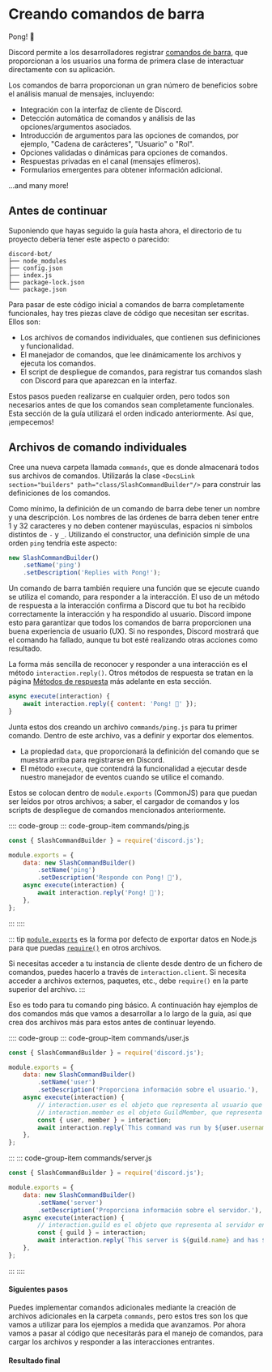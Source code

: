 # Creando comandos de barra

<DiscordMessages>
	<DiscordMessage profile="bot">
		<template #interactions>
			<DiscordInteraction profile="user" :command="true">ping</DiscordInteraction>
		</template>
		Pong! 🏓
	</DiscordMessage>
</DiscordMessages>

Discord permite a los desarrolladores registrar [comandos de barra](https://discord.com/developers/docs/interactions/application-commands), que proporcionan a los usuarios una forma de primera clase de interactuar directamente con su aplicación.

Los comandos de barra proporcionan un gran número de beneficios sobre el análisis manual de mensajes, incluyendo:

- Integración con la interfaz de cliente de Discord.
- Detección automática de comandos y análisis de las opciones/argumentos asociados.
- Introducción de argumentos para las opciones de comandos, por ejemplo, "Cadena de carácteres", "Usuario" o "Rol".
- Opciones validadas o dinámicas para opciones de comandos.
- Respuestas privadas en el canal (mensajes efímeros).
- Formularios emergentes para obtener información adicional.

...and many more!

## Antes de continuar

Suponiendo que hayas seguido la guía hasta ahora, el directorio de tu proyecto debería tener este aspecto o parecido:

```:no-line-numbers
discord-bot/
├── node_modules
├── config.json
├── index.js
├── package-lock.json
└── package.json
```

Para pasar de este código inicial a comandos de barra completamente funcionales, hay tres piezas clave de código que necesitan ser escritas. Ellos son:

* Los archivos de comandos individuales, que contienen sus definiciones y funcionalidad.
* El manejador de comandos, que lee dinámicamente los archivos y ejecuta los comandos.
* El script de despliegue de comandos, para registrar tus comandos slash con Discord para que aparezcan en la interfaz.

Estos pasos pueden realizarse en cualquier orden, pero todos son necesarios antes de que los comandos sean completamente funcionales. Esta sección de la guía utilizará el orden indicado anteriormente. Así que, ¡empecemos!

## Archivos de comando individuales

Cree una nueva carpeta llamada `commands`, que es donde almacenará todos sus archivos de comandos. Utilizarás la clase `<DocsLink section="builders" path="class/SlashCommandBuilder"/>` para construir las definiciones de los comandos.

Como mínimo, la definición de un comando de barra debe tener un nombre y una descripción. Los nombres de las órdenes de barra deben tener entre 1 y 32 caracteres y no deben contener mayúsculas, espacios ni símbolos distintos de `-` y `_`. Utilizando el constructor, una definición simple de una orden `ping` tendría este aspecto:

```js
new SlashCommandBuilder()
	.setName('ping')
	.setDescription('Replies with Pong!');
```

Un comando de barra también requiere una función que se ejecute cuando se utiliza el comando, para responder a la interacción. El uso de un método de respuesta a la interacción confirma a Discord que tu bot ha recibido correctamente la interacción y ha respondido al usuario. Discord impone esto para garantizar que todos los comandos de barra proporcionen una buena experiencia de usuario (UX). Si no respondes, Discord mostrará que el comando ha fallado, aunque tu bot esté realizando otras acciones como resultado.

La forma más sencilla de reconocer y responder a una interacción es el método `interaction.reply()`. Otros métodos de respuesta se tratan en la página [Métodos de respuesta](/slash-commands/response-methods.md) más adelante en esta sección.

<!-- eslint-skip -->

```js
async execute(interaction) {
	await interaction.reply({ content: 'Pong! 🏓' });
}
```

Junta estos dos creando un archivo `commands/ping.js` para tu primer comando. Dentro de este archivo, vas a definir y exportar dos elementos.

- La propiedad `data`, que proporcionará la definición del comando que se muestra arriba para registrarse en Discord.
- El método `execute`, que contendrá la funcionalidad a ejecutar desde nuestro manejador de eventos cuando se utilice el comando.

Estos se colocan dentro de `module.exports` (CommonJS) para que puedan ser leídos por otros archivos; a saber, el cargador de comandos y los scripts de despliegue de comandos mencionados anteriormente.

:::: code-group
::: code-group-item commands/ping.js

```js
const { SlashCommandBuilder } = require('discord.js');

module.exports = {
	data: new SlashCommandBuilder()
		.setName('ping')
		.setDescription('Responde con Pong! 🏓'),
	async execute(interaction) {
		await interaction.reply('Pong! 🏓');
	},
};
```

:::
::::

::: tip
[`module.exports`](https://nodejs.org/api/modules.html#modules_module_exports) es la forma por defecto de exportar datos en Node.js para que puedas [`require()`](https://nodejs.org/api/modules.html#modules_require_id) en otros archivos.

Si necesitas acceder a tu instancia de cliente desde dentro de un fichero de comandos, puedes hacerlo a través de `interaction.client`. Si necesita acceder a archivos externos, paquetes, etc., debe `require()` en la parte superior del archivo.
:::

Eso es todo para tu comando ping básico. A continuación hay ejemplos de dos comandos más que vamos a desarrollar a lo largo de la guía, así que crea dos archivos más para estos antes de continuar leyendo.

:::: code-group
::: code-group-item commands/user.js

```js
const { SlashCommandBuilder } = require('discord.js');

module.exports = {
	data: new SlashCommandBuilder()
		.setName('user')
		.setDescription('Proporciona información sobre el usuario.'),
	async execute(interaction) {
		// interaction.user es el objeto que representa al usuario que ejecutó el comando
		// interaction.member es el objeto GuildMember, que representa al usuario en el gremio específico
		const { user, member } = interaction;
		await interaction.reply(`This command was run by ${user.username}, who joined on ${member.joinedAt}.`);
	},
};
```

:::
::: code-group-item commands/server.js

```js
const { SlashCommandBuilder } = require('discord.js');

module.exports = {
	data: new SlashCommandBuilder()
		.setName('server')
		.setDescription('Proporciona información sobre el servidor.'),
	async execute(interaction) {
		// interaction.guild es el objeto que representa al servidor en el que se ejecutó el comando
		const { guild } = interaction;
		await interaction.reply(`This server is ${guild.name} and has ${guild.memberCount} members.`);
	},
};
```

:::
::::

#### Siguientes pasos

Puedes implementar comandos adicionales mediante la creación de archivos adicionales en la carpeta `commands`, pero estos tres son los que vamos a utilizar para los ejemplos a medida que avanzamos. Por ahora vamos a pasar al código que necesitarás para el manejo de comandos, para cargar los archivos y responder a las interacciones entrantes.

#### Resultado final

<ResultingCode path="creating-your-bot/slash-commands" />
